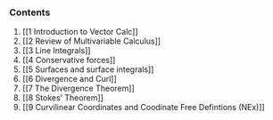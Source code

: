 ### Contents

1. [[1 Introduction to Vector Calc]]
2. [[2 Review of Multivariable Calculus]]
3. [[3 Line Integrals]]
4. [[4 Conservative forces]]
5. [[5 Surfaces and surface integrals]]
6. [[6 Divergence and Curl]]
7. [[7 The Divergence Theorem]]
8. [[8 Stokes’ Theorem]]
9. [[9 Curvilinear Coordinates and Coodinate Free Defintions (NEx)]]
